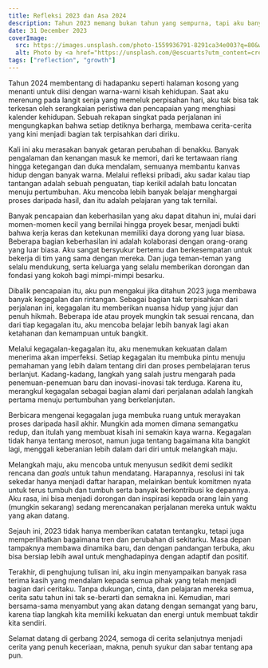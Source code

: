 ```yaml
---
title: Refleksi 2023 dan Asa 2024
description: Tahun 2023 memang bukan tahun yang sempurna, tapi aku banyak belajar ditahun ini.
date: 31 December 2023
coverImage:
  src: https://images.unsplash.com/photo-1559936791-8291ca34e003?q=80&w=3270&auto=format&fit=crop&ixlib=rb-4.0.3&ixid=M3wxMjA3fDB8MHxwaG90by1wYWdlfHx8fGVufDB8fHx8fA%3D%3D
  alt: Photo by <a href="https://unsplash.com/@escuarts?utm_content=creditCopyText&utm_medium=referral&utm_source=unsplash">Alex Escu</a> on <a href="https://unsplash.com/photos/selective-focus-photography-of-vehicle-side-mirror-6PquRXeIrEY?utm_content=creditCopyText&utm_medium=referral&utm_source=unsplash">Unsplash</a>
tags: ["reflection", "growth"]
---
```


Tahun 2024 membentang di hadapanku seperti halaman kosong yang menanti untuk diisi dengan warna-warni kisah kehidupan. Saat aku merenung pada langit senja yang memeluk perpisahan hari, aku tak bisa tak terkesan oleh serangkaian peristiwa dan pencapaian yang menghiasi kalender kehidupan. Sebuah rekapan singkat pada perjalanan ini mengungkapkan bahwa setiap detiknya berharga, membawa cerita-cerita yang kini menjadi bagian tak terpisahkan dari diriku.

Kali ini aku merasakan banyak getaran perubahan di benakku. Banyak pengalaman dan kenangan masuk ke memori, dari ke tertawaan riang hingga ketegangan dan duka mendalam, semuanya membantu kanvas hidup dengan banyak warna. Melalui refleksi pribadi, aku sadar kalau tiap tantangan adalah sebuah penguatan, tiap kerikil adalah batu loncatan menuju pertumbuhan. Aku mencoba lebih banyak belajar menghargai proses daripada hasil, dan itu adalah pelajaran yang tak ternilai.

Banyak pencapaian dan keberhasilan yang aku dapat ditahun ini, mulai dari momen-momen kecil yang bernilai hingga proyek besar, menjadi bukti bahwa kerja keras dan ketekunan memiliki daya dorong yang luar biasa. Beberapa bagian keberhasilan ini adalah kolaborasi dengan orang-orang yang luar biasa. Aku sangat bersyukur bertemu dan berkesempatan untuk bekerja di tim yang sama dengan mereka. Dan juga teman-teman yang selalu mendukung, serta keluarga yang selalu memberikan dorongan dan fondasi yang kokoh bagi mimpi-mimpi besarku.

Dibalik pencapaian itu, aku pun mengakui jika ditahun 2023 juga membawa banyak kegagalan dan rintangan. Sebagai bagian tak terpisahkan dari perjalanan ini, kegagalan itu memberikan nuansa hidup yang jujur dan penuh hikmah. Beberapa ide atau proyek mungkin tak sesuai rencana, dan dari tiap kegagalan itu, aku mencoba belajar lebih banyak lagi akan ketahanan dan kemampuan untuk bangkit.

Melalui kegagalan-kegagalan itu, aku menemukan kekuatan dalam menerima akan imperfeksi. Setiap kegagalan itu membuka pintu menuju pemahaman yang lebih dalam tentang diri dan proses pembelajaran terus berlanjut. Kadang-kadang, langkah yang salah justru mengarah pada penemuan-penemuan baru dan inovasi-inovasi tak terduga. Karena itu, merangkul kegagalan sebagai bagian alami dari perjalanan adalah langkah pertama menuju pertumbuhan yang berkelanjutan.

Berbicara mengenai kegagalan juga membuka ruang untuk merayakan proses daripada hasil akhir. Mungkin ada momen dimana semangatku redup, dan itulah yang membuat kisah ini semakin kaya warna. Kegagalan tidak hanya tentang merosot, namun juga tentang bagaimana kita bangkit lagi, menggali keberanian lebih dalam dari diri untuk melangkah maju.

Melangkah maju, aku mencoba untuk menyusun sedikit demi sedikit rencana dan _goals_ untuk tahun mendatang. Harapannya, resolusi ini tak sekedar hanya menjadi daftar harapan, melainkan bentuk komitmen nyata untuk terus tumbuh dan tumbuh serta banyak berkontribusi ke depannya. Aku rasa, ini bisa menjadi dorongan dan inspirasi kepada orang lain yang (mungkin sekarang) sedang merencanakan perjalanan mereka untuk waktu yang akan datang.

Sejauh ini, 2023 tidak hanya memberikan catatan tentangku, tetapi juga memperlihatkan bagaimana tren dan perubahan di sekitarku. Masa depan tampaknya membawa dinamika baru, dan dengan pandangan terbuka, aku bisa bersiap lebih awal untuk menghadapinya dengan adaptif dan positif.

Terakhir, di penghujung tulisan ini, aku ingin menyampaikan banyak rasa terima kasih yang mendalam kepada semua pihak yang telah menjadi bagian dari ceritaku. Tanpa dukungan, cinta, dan pelajaran mereka semua, cerita satu tahun ini tak se-berarti dan semakna ini. Kemudian, mari bersama-sama menyambut yang akan datang dengan semangat yang baru, karena tiap langkah kita memiliki kekuatan dan energi untuk membuat takdir kita sendiri.

Selamat datang di gerbang 2024, semoga di cerita selanjutnya menjadi cerita yang penuh keceriaan, makna, penuh syukur dan sabar tentang apa pun.
